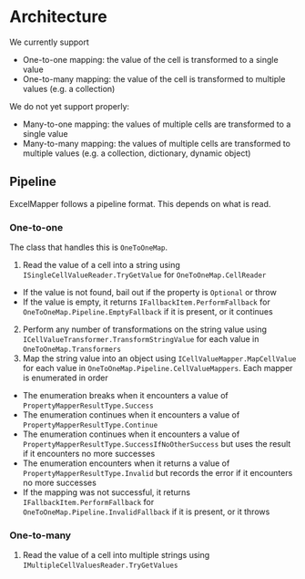# Architecture

We currently support
- One-to-one mapping: the value of the cell is transformed to a single value
- One-to-many mapping: the value of the cell is transformed to multiple values (e.g. a collection)

We do not yet support properly:
- Many-to-one mapping: the values of multiple cells are transformed to a single value
- Many-to-many mapping: the values of multiple cells are transformed to multiple values (e.g. a collection, dictionary, dynamic object)

## Pipeline
ExcelMapper follows a pipeline format. This depends on what is read.

### One-to-one
The class that handles this is `OneToOneMap`.
1. Read the value of a cell into a string using `ISingleCellValueReader.TryGetValue` for `OneToOneMap.CellReader`
- If the value is not found, bail out if the property is `Optional` or throw
- If the value is empty, it returns `IFallbackItem.PerformFallback` for `OneToOneMap.Pipeline.EmptyFallback` if it is present, or it continues
2. Perform any number of transformations on the string value using `ICellValueTransformer.TransformStringValue` for each value in `OneToOneMap.Transformers`
3. Map the string value into an object using `ICellValueMapper.MapCellValue` for each value in `OneToOneMap.Pipeline.CellValueMappers`. Each mapper is enumerated in order
- The enumeration breaks when it encounters a value of `PropertyMapperResultType.Success`
- The enumeration continues when it encounters a value of `PropertyMapperResultType.Continue`
- The enumeration continues when it encounters a value of `PropertyMapperResultType.SuccessIfNoOtherSuccess` but uses the result if it encounters no more successes
- The enumeration encounters when it returns a value of `PropertyMapperResultType.Invalid` but records the error if it encounters no more successes
- If the mapping was not successful, it returns `IFallbackItem.PerformFallback` for `OneToOneMap.Pipeline.InvalidFallback` if it is present, or it throws

### One-to-many
1. Read the value of a cell into multiple strings using `IMultipleCellValuesReader.TryGetValues`